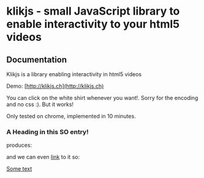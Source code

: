 # klikjs -  small JavaScript library to enable interactivity to your html5 videos
## Documentation

Klikjs is a library enabling interactivity in html5 videos

Demo: [http://klikjs.ch](http://klikjs.ch)

You can click on the white shirt whenever you want!. Sorry for the encoding and no css :). But it works!

Only tested on chrome, implemented in 10 minutes. 

### <a name="head1234"></a>A Heading in this SO entry!
produces:


and we can even [link](#head1234) to it so:

[Some text](##Documentation)